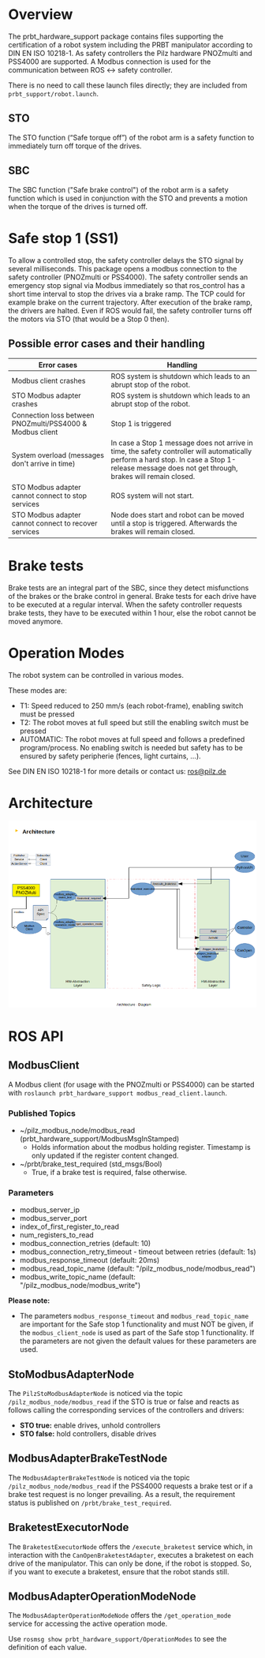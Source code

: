 # Overview
The prbt_hardware_support package contains files supporting the certification of a robot system including the PRBT manipulator according to DIN EN ISO 10218-1. As safety controllers the Pilz hardware PNOZmulti and PSS4000 are supported. A Modbus connection is used for the communication between ROS <-> safety controller.

There is no need to call these launch files directly; they are included from `prbt_support/robot.launch`.

## STO
The STO function (“Safe torque off”) of the robot arm is a safety function to immediately turn off torque of the drives.

## SBC
The SBC function ("Safe brake control") of the robot arm is a safety function which is used in conjunction with the STO and prevents a motion when the torque of the drives is turned off.

# Safe stop 1 (SS1)
To allow a controlled stop, the safety controller delays the STO signal by several milliseconds. This package opens a
modbus connection to the safety controller (PNOZmulti or PSS4000). The safety controller sends an emergency
stop signal via Modbus immediately so that ros_control has a short time interval to stop the drives via a brake ramp.
The TCP could for example brake on the current trajectory. After execution of the brake ramp, the drivers are halted. Even if ROS would fail, the safety controller turns off the motors via STO (that would be a Stop 0 then).

## Possible error cases and their handling

| Error cases                                             | Handling                                                |
| ------------------------------------------------------- | ------------------------------------------------------- |
| Modbus client crashes                                   | ROS system is shutdown which leads to an abrupt stop of the robot. |
| STO Modbus adapter crashes                              | ROS system is shutdown which leads to an abrupt stop of the robot. |
| Connection loss between PNOZmulti/PSS4000 & Modbus client        | Stop 1 is triggered                                     |
| System overload (messages don't arrive in time)         | In case a Stop 1 message does not arrive in time, the safety controller will automatically perform a hard stop. In case a Stop 1-release message does not get through, brakes will remain closed. |
| STO Modbus adapter cannot connect to stop services    | ROS system will not start.                              |
| STO Modbus adapter cannot connect to recover services | Node does start and robot can be moved until a stop is triggered. Afterwards the brakes will remain closed. |

# Brake tests
Brake tests are an integral part of the SBC, since they detect misfunctions of the brakes or the brake control in general. Brake tests for each drive have to be executed at a regular interval. When the safety controller requests brake tests, they have to be executed within 1 hour, else the robot cannot be moved anymore.

# Operation Modes
The robot system can be controlled in various modes.

These modes are:
  - T1: Speed reduced to 250 mm/s (each robot-frame), enabling switch must be pressed
  - T2: The robot moves at full speed but still the enabling switch must be pressed
  - AUTOMATIC: The robot moves at full speed and follows a predefined program/process. No enabling switch is needed but safety has to be ensured by safety peripherie (fences, light curtains, ...).

See DIN EN ISO 10218-1 for more details or contact us: ros@pilz.de

# Architecture
![Component diagram](doc/architecture_overview.png)

# ROS API

## ModbusClient
A Modbus client (for usage with the PNOZmulti or PSS4000) can be started with `roslaunch prbt_hardware_support modbus_read_client.launch`.

### Published Topics
- ~/pilz_modbus_node/modbus_read (prbt_hardware_support/ModbusMsgInStamped)
  - Holds information about the modbus holding register. Timestamp is only updated if the register content changed.
- ~/prbt/brake_test_required (std_msgs/Bool)
  - True, if a brake test is required, false otherwise.

### Parameters
- modbus_server_ip
- modbus_server_port
- index_of_first_register_to_read
- num_registers_to_read
- modbus_connection_retries (default: 10)
- modbus_connection_retry_timeout - timeout between retries (default: 1s)
- modbus_response_timeout (default: 20ms)
- modbus_read_topic_name (default: "/pilz_modbus_node/modbus_read")
- modbus_write_topic_name (default: "/pilz_modbus_node/modbus_write")

**Please note:**
- The parameters ``modbus_response_timeout`` and ``modbus_read_topic_name`` are
important for the Safe stop 1 functionality and must NOT be given, if the
``modbus_client_node`` is used as part of the Safe stop 1 functionality.
If the parameters are not given the default values for these parameters are used.

## StoModbusAdapterNode
The ``PilzStoModbusAdapterNode`` is noticed via the topic `/pilz_modbus_node/modbus_read` if the STO is true or false and reacts as follows calling the corresponding services of the controllers and drivers:
- **STO true:**
enable drives, unhold controllers
- **STO false:**
hold controllers, disable drives

## ModbusAdapterBrakeTestNode
The ``ModbusAdapterBrakeTestNode`` is noticed via the topic `/pilz_modbus_node/modbus_read` if the PSS4000 requests a brake test or if a brake test request is no longer prevailing. As a result, the requirement status is published on `/prbt/brake_test_required`.

## BraketestExecutorNode
The ``BraketestExecutorNode`` offers the `/execute_braketest` service which, in interaction with the ``CanOpenBraketestAdapter``,
executes a braketest on each drive of the manipulator. This can only be done, if the robot is stopped. So, if you want to execute a braketest, ensure that the robot stands still.

## ModbusAdapterOperationModeNode
The ``ModbusAdapterOperationModeNode`` offers the `/get_operation_mode` service for accessing the active operation mode.

Use `rosmsg show prbt_hardware_support/OperationModes` to see the definition of each value.
